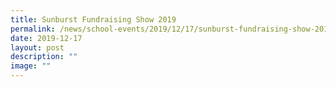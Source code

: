 ```yaml
---
title: Sunburst Fundraising Show 2019
permalink: /news/school-events/2019/12/17/sunburst-fundraising-show-2019/
date: 2019-12-17
layout: post
description: ""
image: ""
---
```

